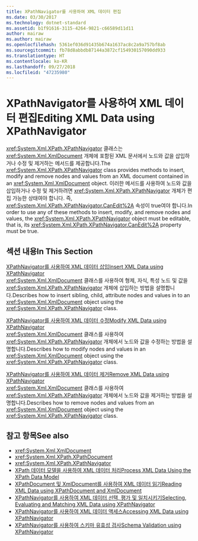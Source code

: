 ```yaml
---
title: XPathNavigator를 사용하여 XML 데이터 편집
ms.date: 03/30/2017
ms.technology: dotnet-standard
ms.assetid: b1f91616-3115-4264-9821-c66589d11d11
author: mairaw
ms.author: mairaw
ms.openlocfilehash: 5361ef036d91435b674a1637ac8c2a9a757bf8ab
ms.sourcegitcommit: fb78d8abbdb87144a3872cf154930157090dd933
ms.translationtype: HT
ms.contentlocale: ko-KR
ms.lasthandoff: 09/27/2018
ms.locfileid: "47235980"
---
```

# <a name="editing-xml-data-using-xpathnavigator"></a><span data-ttu-id="ae961-102">XPathNavigator를 사용하여 XML 데이터 편집</span><span class="sxs-lookup"><span data-stu-id="ae961-102">Editing XML Data using XPathNavigator</span></span>
<span data-ttu-id="ae961-103"><xref:System.Xml.XPath.XPathNavigator> 클래스는 <xref:System.Xml.XmlDocument> 개체에 포함된 XML 문서에서 노드와 값을 삽입하거나 수정 및 제거하는 메서드를 제공합니다.</span><span class="sxs-lookup"><span data-stu-id="ae961-103">The <xref:System.Xml.XPath.XPathNavigator> class provides methods to insert, modify and remove nodes and values from an XML document contained in an <xref:System.Xml.XmlDocument> object.</span></span> <span data-ttu-id="ae961-104">이러한 메서드를 사용하여 노드와 값을 삽입하거나 수정 및 제거하려면 <xref:System.Xml.XPath.XPathNavigator> 개체가 편집 가능한 상태여야 합니다. 즉, <xref:System.Xml.XPath.XPathNavigator.CanEdit%2A> 속성이 true여야 합니다.</span><span class="sxs-lookup"><span data-stu-id="ae961-104">In order to use any of these methods to insert, modify, and remove nodes and values, the <xref:System.Xml.XPath.XPathNavigator> object must be editable, that is, its <xref:System.Xml.XPath.XPathNavigator.CanEdit%2A> property must be true.</span></span>  
  
## <a name="in-this-section"></a><span data-ttu-id="ae961-105">섹션 내용</span><span class="sxs-lookup"><span data-stu-id="ae961-105">In This Section</span></span>  
 [<span data-ttu-id="ae961-106">XPathNavigator를 사용하여 XML 데이터 삽입</span><span class="sxs-lookup"><span data-stu-id="ae961-106">Insert XML Data using XPathNavigator</span></span>](../../../../docs/standard/data/xml/insert-xml-data-using-xpathnavigator.md)  
 <span data-ttu-id="ae961-107"><xref:System.Xml.XmlDocument> 클래스를 사용하여 형제, 자식, 특성 노드 및 값을 <xref:System.Xml.XPath.XPathNavigator> 개체에 삽입하는 방법을 설명합니다.</span><span class="sxs-lookup"><span data-stu-id="ae961-107">Describes how to insert sibling, child, attribute nodes and values in to an <xref:System.Xml.XmlDocument> object using the <xref:System.Xml.XPath.XPathNavigator> class.</span></span>  
  
 [<span data-ttu-id="ae961-108">XPathNavigator를 사용하여 XML 데이터 수정</span><span class="sxs-lookup"><span data-stu-id="ae961-108">Modify XML Data using XPathNavigator</span></span>](../../../../docs/standard/data/xml/modify-xml-data-using-xpathnavigator.md)  
 <span data-ttu-id="ae961-109"><xref:System.Xml.XmlDocument> 클래스를 사용하여 <xref:System.Xml.XPath.XPathNavigator> 개체에서 노드와 값을 수정하는 방법을 설명합니다.</span><span class="sxs-lookup"><span data-stu-id="ae961-109">Describes how to modify nodes and values in an <xref:System.Xml.XmlDocument> object using the <xref:System.Xml.XPath.XPathNavigator> class.</span></span>  
  
 [<span data-ttu-id="ae961-110">XPathNavigator를 사용하여 XML 데이터 제거</span><span class="sxs-lookup"><span data-stu-id="ae961-110">Remove XML Data using XPathNavigator</span></span>](../../../../docs/standard/data/xml/remove-xml-data-using-xpathnavigator.md)  
 <span data-ttu-id="ae961-111"><xref:System.Xml.XmlDocument> 클래스를 사용하여 <xref:System.Xml.XPath.XPathNavigator> 개체에서 노드와 값을 제거하는 방법을 설명합니다.</span><span class="sxs-lookup"><span data-stu-id="ae961-111">Describes how to remove nodes and values from an <xref:System.Xml.XmlDocument> object using the <xref:System.Xml.XPath.XPathNavigator> class.</span></span>  
  
## <a name="see-also"></a><span data-ttu-id="ae961-112">참고 항목</span><span class="sxs-lookup"><span data-stu-id="ae961-112">See also</span></span>

- <xref:System.Xml.XmlDocument>  
- <xref:System.Xml.XPath.XPathDocument>  
- <xref:System.Xml.XPath.XPathNavigator>  
- [<span data-ttu-id="ae961-113">XPath 데이터 모델을 사용하여 XML 데이터 처리</span><span class="sxs-lookup"><span data-stu-id="ae961-113">Process XML Data Using the XPath Data Model</span></span>](../../../../docs/standard/data/xml/process-xml-data-using-the-xpath-data-model.md)  
- [<span data-ttu-id="ae961-114">XPathDocument 및 XmlDocument를 사용하여 XML 데이터 읽기</span><span class="sxs-lookup"><span data-stu-id="ae961-114">Reading XML Data using XPathDocument and XmlDocument</span></span>](../../../../docs/standard/data/xml/reading-xml-data-using-xpathdocument-and-xmldocument.md)  
- [<span data-ttu-id="ae961-115">XPathNavigator를 사용하여 XML 데이터 선택, 평가 및 일치시키기</span><span class="sxs-lookup"><span data-stu-id="ae961-115">Selecting, Evaluating and Matching XML Data using XPathNavigator</span></span>](../../../../docs/standard/data/xml/selecting-evaluating-and-matching-xml-data-using-xpathnavigator.md)  
- [<span data-ttu-id="ae961-116">XPathNavigator를 사용하여 XML 데이터 액세스</span><span class="sxs-lookup"><span data-stu-id="ae961-116">Accessing XML Data using XPathNavigator</span></span>](../../../../docs/standard/data/xml/accessing-xml-data-using-xpathnavigator.md)  
- [<span data-ttu-id="ae961-117">XPathNavigator를 사용하여 스키마 유효성 검사</span><span class="sxs-lookup"><span data-stu-id="ae961-117">Schema Validation using XPathNavigator</span></span>](../../../../docs/standard/data/xml/schema-validation-using-xpathnavigator.md)
